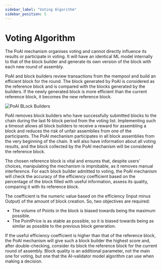 ```yaml
---
sidebar_label: "Voting Algorithm"
sidebar_position: 5
---
```


# Voting Algorithm

The PoAI mechanism organises voting and cannot directly influence its results or participate in voting. It will have an identical ML model internally to that of the block builder and generate its own version of the block with each new round of assembly.

PoAI and block builders review transactions from the mempool and build an efficient block for the round. The block generated by PoAI is considered as the reference block and is compared with the blocks generated by the builders. If the newly generated block is more efficient than the current reference block, it becomes the new reference block.

<div>
<img src="/img/Screenshot 2024-05-01 at 9.03.21 AM.png" alt="PoAI BLock Builders"/>
</div>

PoAI removes block builders who have successfully submitted blocks to the chain during the last N-block period from the voting list. Implementing such a timeout allows all block builders to receive a reward for assembling a block and reduces the risk of unfair assemblies from one of the participants. The PoAI mechanism participates in all block assemblies from the very beginning of the chain. It will also have information about all voting results, and the block collected by the PoAI mechanism will be considered the reference block.

The chosen reference block is vital and ensures that, despite users' choices, manipulating the mechanism is improbable, as it removes manual interference. For each block builder admitted to voting, the PoAI mechanism will check the accuracy of the efficiency coefficient based on the percentage of the block filled with useful information, assess its quality, comparing it with its reference block.

The coefficient is the numeric value based on the efficiency (Input minus Output) of the amount of block creation. So, two objectives are required:

* The volume of Points in the block is biased towards being the maximum possible.
* The PointPrice is as stable as possible, so it is biased towards being as similar as possible to the previous block generation.

If the useful efficiency coefficient is higher than that of the reference block, the PoAI mechanism will give such a block builder the highest score and, after double-checking, consider its block the reference block for the current round of assembly. Block quality is an additional parameter, not the main one for voting, but one that the AI-validator model algorithm can use when making a decision.
